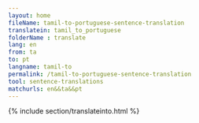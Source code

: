```yaml
---
layout: home
fileName: tamil-to-portuguese-sentence-translation
translatein: tamil_to_portuguese
folderName : translate
lang: en
from: ta
to: pt
langname: tamil-to
permalink: /tamil-to-portuguese-sentence-translation
tool: sentence-translations
matchurls: en&&ta&&pt
---
```

{% include section/translateinto.html %}
